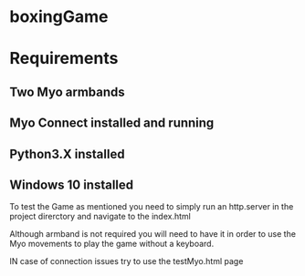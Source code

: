 # boxingGame

# Requirements
## Two Myo armbands
## Myo Connect installed and running
## Python3.X installed
## Windows 10 installed

To test the Game as mentioned you need to simply run an http.server
in the project direrctory and navigate to the index.html

Although armband is not required you will need to have it in order to use the Myo movements to play the game without a keyboard.

IN case of connection issues try to use the testMyo.html page
